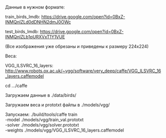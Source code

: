 Данные в нужном формате:

train_birds_lmdb: https://drive.google.com/open?id=0BxZ-INMQnIZLd0dDNHN2dmJ0OWc

test_birds_lmdb: https://drive.google.com/open?id=0BxZ-INMQnIZLb1pURXVxT1Y1VUE

(Все изображения уже обрезаны и приведены к размеру 224х224)

Веса: 

VGG_ILSVRC_16_layers: http://www.robots.ox.ac.uk/~vgg/software/very_deep/caffe/VGG_ILSVRC_16_layers.caffemodel

cd .../caffe

Загружаем данные в ./data/birds/

Загружаем веса и prototxt файлы в ./models/vgg/

Запускаем:  ./build/tools/caffe train \
            -model ./models/vgg/train_val.prototxt \
            -solver ./models/vgg/solver.prototxt \
            -weights ./models/vgg/VGG_ILSVRC_16_layers.caffemodel
